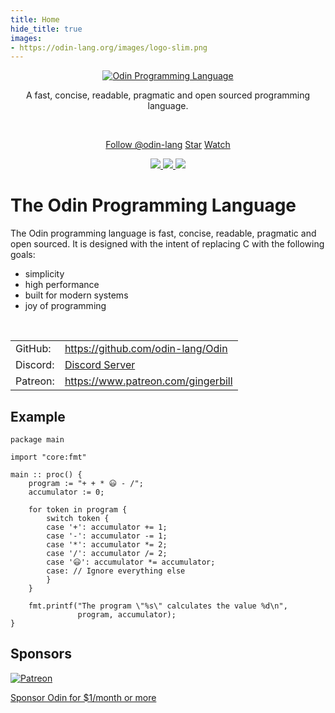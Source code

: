 ```yaml
---
title: Home
hide_title: true
images:
- https://odin-lang.org/images/logo-slim.png
---
```

<center id="home-info">
<a href="//odin-lang.org">
	<div style="max-width: 20em"><img alt="Odin Programming Language" src="/images/logo-slim.png"></div>
</a>

<p>A fast, concise, readable, pragmatic and open sourced programming language.</p>
<br>
<p>
	<a class="github-button" href="https://github.com/odin-lang" aria-label="Follow @odin-lang on GitHub">Follow @odin-lang</a>
	<a class="github-button" href="https://github.com/odin-lang/Odin" data-size="small" aria-label="Star odin-lang/Odin on GitHub">Star</a>
	<a class="github-button" href="https://github.com/odin-lang/Odin/subscription" aria-label="Watch odin-lang/Odin on GitHub">Watch</a>
</p>
<p>
	<a href="https://github.com/odin-lang/odin/releases/latest">
		<img src="https://img.shields.io/github/release/odin-lang/odin.svg">
	</a>
	<a href="https://github.com/odin-lang/odin/releases/latest">
		<img src="https://img.shields.io/badge/platforms-Windows%20|%20Linux%20|%20macOS-green.svg">
	</a>
	<a href="https://github.com/odin-lang/odin/blob/master/LICENSE">
		<img src="https://img.shields.io/github/license/odin-lang/odin.svg">
	</a>
</p>
</center>

# The Odin Programming Language


The Odin programming language is fast, concise, readable, pragmatic and open sourced. It is designed with the intent of replacing C with the following goals:

* simplicity
* high performance
* built for modern systems
* joy of programming

<br>

<table>
<tbody>
<tr><td>GitHub:</td> <td><a href="https://github.com/odin-lang/Odin">https://github.com/odin-lang/Odin</a></td></tr>
<tr><td>Discord:</td><td><a href="https://discord.gg/sVBPHEv">Discord Server</a></td></tr>
<tr><td>Patreon:</td><td><a href="https://www.patreon.com/gingerbill">https://www.patreon.com/gingerbill</a></td></tr>
</tbody>
</table>

</table>

## Example

```odin
package main

import "core:fmt"

main :: proc() {
	program := "+ + * 😃 - /";
	accumulator := 0;

	for token in program {
		switch token {
		case '+': accumulator += 1;
		case '-': accumulator -= 1;
		case '*': accumulator *= 2;
		case '/': accumulator /= 2;
		case '😃': accumulator *= accumulator;
		case: // Ignore everything else
		}
	}

	fmt.printf("The program \"%s\" calculates the value %d\n",
	           program, accumulator);
}
```

## Sponsors

<div class="help-sponsor">
	<a href="https://www.patreon.com/gingerbill">
		<img src="/images/Patreon_Dark.jpg" alt="Patreon">
		<p>Sponsor Odin for $1/month or more</p>
	</a>
</div>

<script async defer src="/js/github-buttons.js"></script>
